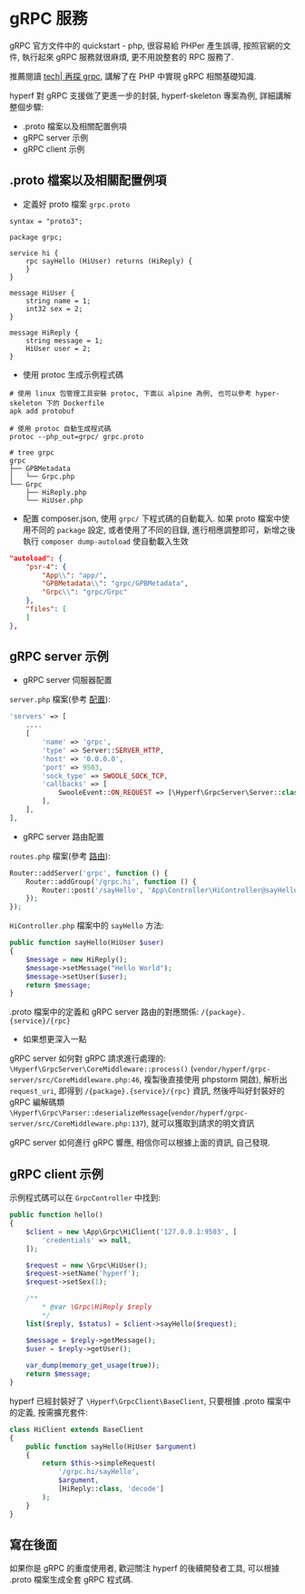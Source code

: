 # gRPC 服務

gRPC 官方文件中的 quickstart - php, 很容易給 PHPer 產生誤導, 按照官網的文件, 執行起來 gRPC 服務就很麻煩, 更不用說整套的 RPC 服務了.

推薦閱讀 [tech| 再探 grpc](https://www.jianshu.com/p/f3221df39e6f), 講解了在 PHP 中實現 gRPC 相關基礎知識.

hyperf 對 gRPC 支援做了更進一步的封裝, hyperf-skeleton 專案為例, 詳細講解整個步驟:

- .proto 檔案以及相關配置例項
- gRPC server 示例
- gRPC client 示例

## .proto 檔案以及相關配置例項

- 定義好 proto 檔案 `grpc.proto`

```proto3
syntax = "proto3";

package grpc;

service hi {
    rpc sayHello (HiUser) returns (HiReply) {
    }
}

message HiUser {
    string name = 1;
    int32 sex = 2;
}

message HiReply {
    string message = 1;
    HiUser user = 2;
}
```

- 使用 protoc 生成示例程式碼

```
# 使用 linux 包管理工具安裝 protoc, 下面以 alpine 為例, 也可以參考 hyper-skeleton 下的 Dockerfile
apk add protobuf

# 使用 protoc 自動生成程式碼
protoc --php_out=grpc/ grpc.proto

# tree grpc
grpc
├── GPBMetadata
│   └── Grpc.php
└── Grpc
    ├── HiReply.php
    └── HiUser.php
```

- 配置 composer.json, 使用 `grpc/` 下程式碼的自動載入. 如果 proto 檔案中使用不同的 `package` 設定, 或者使用了不同的目錄, 進行相應調整即可，新增之後執行 `composer dump-autoload` 使自動載入生效

```json
"autoload": {
    "psr-4": {
        "App\\": "app/",
        "GPBMetadata\\": "grpc/GPBMetadata",
        "Grpc\\": "grpc/Grpc"
    },
    "files": [
    ]
},
```

## gRPC server 示例

- gRPC server 伺服器配置

`server.php` 檔案(參考 [配置](zh-tw/config.md)):

```php
'servers' => [
    ....
    [
        'name' => 'grpc',
        'type' => Server::SERVER_HTTP,
        'host' => '0.0.0.0',
        'port' => 9503,
        'sock_type' => SWOOLE_SOCK_TCP,
        'callbacks' => [
            SwooleEvent::ON_REQUEST => [\Hyperf\GrpcServer\Server::class, 'onRequest'],
        ],
    ],
],
```

- gRPC server 路由配置

`routes.php` 檔案(參考 [路由](zh-tw/router.md)):

```php
Router::addServer('grpc', function () {
    Router::addGroup('/grpc.hi', function () {
        Router::post('/sayHello', 'App\Controller\HiController@sayHello');
    });
});
```

`HiController.php` 檔案中的 `sayHello` 方法:

```php
public function sayHello(HiUser $user) 
{
    $message = new HiReply();
    $message->setMessage("Hello World");
    $message->setUser($user);
    return $message;
}

```

.proto 檔案中的定義和 gRPC server 路由的對應關係: `/{package}.{service}/{rpc}`

- 如果想更深入一點

gRPC server 如何對 gRPC 請求進行處理的: `\Hyperf\GrpcServer\CoreMiddleware::process()` (`vendor/hyperf/grpc-server/src/CoreMiddleware.php:46`, 複製後直接使用 phpstorm 開啟), 解析出 `request_uri`, 即得到 `/{package}.{service}/{rpc}` 資訊, 然後呼叫好封裝好的 gRPC 編解碼類 `\Hyperf\Grpc\Parser::deserializeMessage`(`vendor/hyperf/grpc-server/src/CoreMiddleware.php:137`), 就可以獲取到請求的明文資訊

gRPC server 如何進行 gRPC 響應, 相信你可以根據上面的資訊, 自己發現.

## gRPC client 示例

示例程式碼可以在 `GrpcController` 中找到:

```php
public function hello()
{
    $client = new \App\Grpc\HiClient('127.0.0.1:9503', [
        'credentials' => null,
    ]);

    $request = new \Grpc\HiUser();
    $request->setName('hyperf');
    $request->setSex(1);

    /**
        * @var \Grpc\HiReply $reply
        */
    list($reply, $status) = $client->sayHello($request);

    $message = $reply->getMessage();
    $user = $reply->getUser();
    
    var_dump(memory_get_usage(true));
    return $message;
}
```

hyperf 已經封裝好了 `\Hyperf\GrpcClient\BaseClient`, 只要根據 .proto 檔案中的定義, 按需擴充套件:

```php
class HiClient extends BaseClient
{
    public function sayHello(HiUser $argument)
    {
        return $this->simpleRequest(
            '/grpc.hi/sayHello',
            $argument,
            [HiReply::class, 'decode']
        );
    }
}
```

## 寫在後面

如果你是 gRPC 的重度使用者, 歡迎關注 hyperf 的後續開發者工具, 可以根據 .proto 檔案生成全套 gRPC 程式碼.
